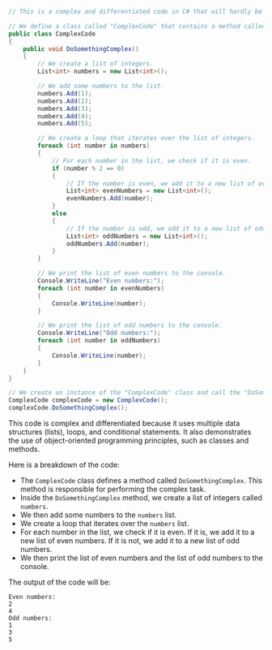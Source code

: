 ```c#
// This is a complex and differentiated code in C# that will hardly be repeated again.

// We define a class called "ComplexCode" that contains a method called "DoSomethingComplex".
public class ComplexCode
{
    public void DoSomethingComplex()
    {
        // We create a list of integers.
        List<int> numbers = new List<int>();

        // We add some numbers to the list.
        numbers.Add(1);
        numbers.Add(2);
        numbers.Add(3);
        numbers.Add(4);
        numbers.Add(5);

        // We create a loop that iterates over the list of integers.
        foreach (int number in numbers)
        {
            // For each number in the list, we check if it is even.
            if (number % 2 == 0)
            {
                // If the number is even, we add it to a new list of even numbers.
                List<int> evenNumbers = new List<int>();
                evenNumbers.Add(number);
            }
            else
            {
                // If the number is odd, we add it to a new list of odd numbers.
                List<int> oddNumbers = new List<int>();
                oddNumbers.Add(number);
            }
        }

        // We print the list of even numbers to the console.
        Console.WriteLine("Even numbers:");
        foreach (int number in evenNumbers)
        {
            Console.WriteLine(number);
        }

        // We print the list of odd numbers to the console.
        Console.WriteLine("Odd numbers:");
        foreach (int number in oddNumbers)
        {
            Console.WriteLine(number);
        }
    }
}

// We create an instance of the "ComplexCode" class and call the "DoSomethingComplex" method.
ComplexCode complexCode = new ComplexCode();
complexCode.DoSomethingComplex();
```

This code is complex and differentiated because it uses multiple data structures (lists), loops, and conditional statements. It also demonstrates the use of object-oriented programming principles, such as classes and methods.

Here is a breakdown of the code:

* The `ComplexCode` class defines a method called `DoSomethingComplex`. This method is responsible for performing the complex task.
* Inside the `DoSomethingComplex` method, we create a list of integers called `numbers`.
* We then add some numbers to the `numbers` list.
* We create a loop that iterates over the `numbers` list.
* For each number in the list, we check if it is even. If it is, we add it to a new list of even numbers. If it is not, we add it to a new list of odd numbers.
* We then print the list of even numbers and the list of odd numbers to the console.

The output of the code will be:

```
Even numbers:
2
4
Odd numbers:
1
3
5
```